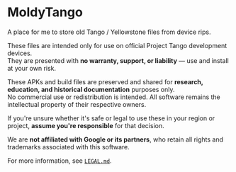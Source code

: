 # MoldyTango

A place for me to store old Tango / Yellowstone files from device rips.

These files are intended only for use on official Project Tango development devices.  
They are presented with **no warranty, support, or liability** — use and install at your own risk.

These APKs and build files are preserved and shared for **research, education, and historical documentation** purposes only.  
No commercial use or redistribution is intended. All software remains the intellectual property of their respective owners.

If you're unsure whether it's safe or legal to use these in your region or project, **assume you're responsible** for that decision.

We are **not affiliated with Google or its partners**, who retain all rights and trademarks associated with this software.

For more information, see [`LEGAL.md`](./LEGAL.md).
